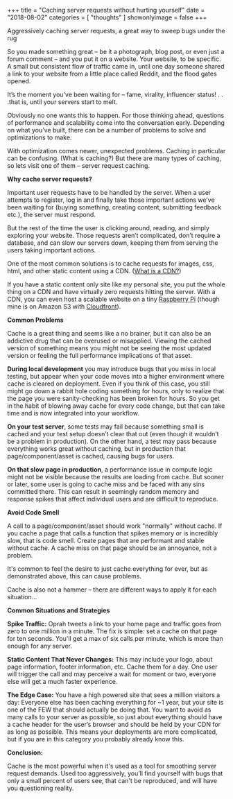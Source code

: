 +++
title = "Caching server requests without hurting yourself"
date = "2018-08-02"
categories = [ "thoughts" ]
showonlyimage = false
+++


Aggressively caching server requests, a great way to sweep bugs under the rug
<!--more-->

So you made something great – be it a photograph, blog post, or even just a forum comment –  and you put it on a website. Your website, to be specific. A small but consistent flow of traffic came in, until one day someone shared a link to your website from a little place called Reddit, and the flood gates opened. 

It’s the moment you’ve been waiting for – fame, virality, influencer status! . . .that is, until your servers start to melt.

Obviously no one wants this to happen. For those thinking ahead, questions of performance and scalability come into the conversation early. Depending on what you’ve built, there can be a number of problems to solve and optimizations to make. 

With optimization comes newer, unexpected problems. Caching in particular can be confusing. (What is caching?) But there are many types of caching, so lets visit one of them – server request caching.

**Why cache server requests?**

Important user requests have to be handled by the server. When a user attempts to register, log in and finally take those important actions we’ve been waiting for (buying something, creating content, submitting feedback etc.), the server must respond. 

But the rest of the time the user is clicking around, reading, and simply exploring your website. Those requests aren’t complicated, don’t require a database, and can slow our servers down, keeping them from serving the users taking important actions.

One of the most common solutions is to cache requests for images, css, html, and other static content using a CDN. ([What is a CDN?](https://en.wikipedia.org/wiki/Content_delivery_network))

If you have a static content only site like my personal site, you put the whole thing on a CDN and have virtually zero requests hitting the server. With a CDN, you can even host a scalable website on a tiny [Raspberry Pi](https://blog.cloudflare.com/dyi-web-server-raspberry-pi-cloudflare/) (though mine is on Amazon S3 with [Cloudfront](https://aws.amazon.com/cloudfront/)).

**Common Problems**

Cache is a great thing and seems like a no brainer, but it can also be an addictive drug that can be overused or misapplied. Viewing the cached version of something means you might not be seeing the most updated version or feeling the full performance implications of that asset.

**During local development** you may introduce bugs that you miss in local testing, but appear when your code moves into a higher environment where cache is cleared on deployment. Even if you think of this case, you still might go down a rabbit hole coding something for hours, only to realize that the page you were sanity-checking has been broken for hours. So you get in the habit of blowing away cache for every code change, but that can take time and is now integrated into your workflow. 

**On your test server**, some tests may fail because something small is cached and your test setup doesn’t clear that out (even though it wouldn’t be a problem in production). On the other hand, a test may pass because everything works great without caching, but in production that page/component/asset is cached, causing bugs for users.

**On that slow page in production**, a performance issue in compute logic might not be visible because the results are loading from cache. But sooner or later, some user is going to cache miss and be faced with any sins committed there. This can result in seemingly random memory and response spikes that affect individual users and are difficult to reproduce.

**Avoid Code Smell**

A call to a page/component/asset should work "normally" without cache. If you cache a page that calls a function that spikes memory or is incredibly slow, that is code smell. Create pages that are performant and stable without cache. A cache miss on that page should be an annoyance, not a problem.

It's common to feel the desire to just cache everything for ever, but as demonstrated above, this can cause problems.

Cache is also not a hammer – there are different ways to apply it for each situation…

**Common Situations and Strategies**

**Spike Traffic:** Oprah tweets a link to your home page and traffic goes from zero to one million in a minute. The fix is simple: set a cache on that page for ten seconds. You'll get a max of six calls per minute, which is more than enough for any server.

**Static Content That Never Changes:** This may include your logo, about page information, footer information, etc. Cache them for a day. One user will trigger the call and may perceive a wait for moment or two, everyone else will get a much faster experience.

**The Edge Case:** You have a high powered site that sees a million visitors a day: Everyone else has been caching everything for ~1 year, but your site is one of the FEW that should actually be doing that. You want to avoid as many calls to your server as possible, so just about everything should have a cache header for the user’s browser and should be held by your CDN for as long as possible. This means your deployments are more complicated, but if you are in this category you probably already know this.

**Conclusion:**

Cache is the most powerful when it's used as a tool for smoothing server request demands. Used too aggressively, you’ll find yourself with bugs that only a small percent of users see, that can't be reproduced, and will have you questioning reality.

